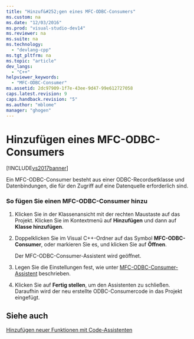 ```yaml
---
title: "Hinzuf&#252;gen eines MFC-ODBC-Consumers"
ms.custom: na
ms.date: "12/03/2016"
ms.prod: "visual-studio-dev14"
ms.reviewer: na
ms.suite: na
ms.technology: 
  - "devlang-cpp"
ms.tgt_pltfrm: na
ms.topic: "article"
dev_langs: 
  - "C++"
helpviewer_keywords: 
  - "MFC-ODBC-Consumer"
ms.assetid: 2dc97909-1f7e-43ee-9d47-99e612727058
caps.latest.revision: 9
caps.handback.revision: "5"
ms.author: "mblome"
manager: "ghogen"
---
```

# Hinzuf&#252;gen eines MFC-ODBC-Consumers
[!INCLUDE[vs2017banner](../../assembler/inline/includes/vs2017banner.md)]

Ein MFC\-ODBC\-Consumer besteht aus einer ODBC\-Recordsetklasse und Datenbindungen, die für den Zugriff auf eine Datenquelle erforderlich sind.  
  
### So fügen Sie einen MFC\-ODBC\-Consumer hinzu  
  
1.  Klicken Sie in der Klassenansicht mit der rechten Maustaste auf das Projekt.  Klicken Sie im Kontextmenü auf **Hinzufügen** und dann auf **Klasse hinzufügen**.  
  
2.  Doppelklicken Sie im Visual C\+\+\-Ordner auf das Symbol **MFC\-ODBC\-Consumer**, oder markieren Sie es, und klicken Sie auf **Öffnen**.  
  
     Der MFC\-ODBC\-Consumer\-Assistent wird geöffnet.  
  
3.  Legen Sie die Einstellungen fest, wie unter [MFC\-ODBC\-Consumer\-Assistent](../../mfc/reference/mfc-odbc-consumer-wizard.md) beschrieben.  
  
4.  Klicken Sie auf **Fertig stellen**, um den Assistenten zu schließen. Daraufhin wird der neu erstellte ODBC\-Consumercode in das Projekt eingefügt.  
  
## Siehe auch  
 [Hinzufügen neuer Funktionen mit Code\-Assistenten](../../ide/adding-functionality-with-code-wizards-cpp.md)